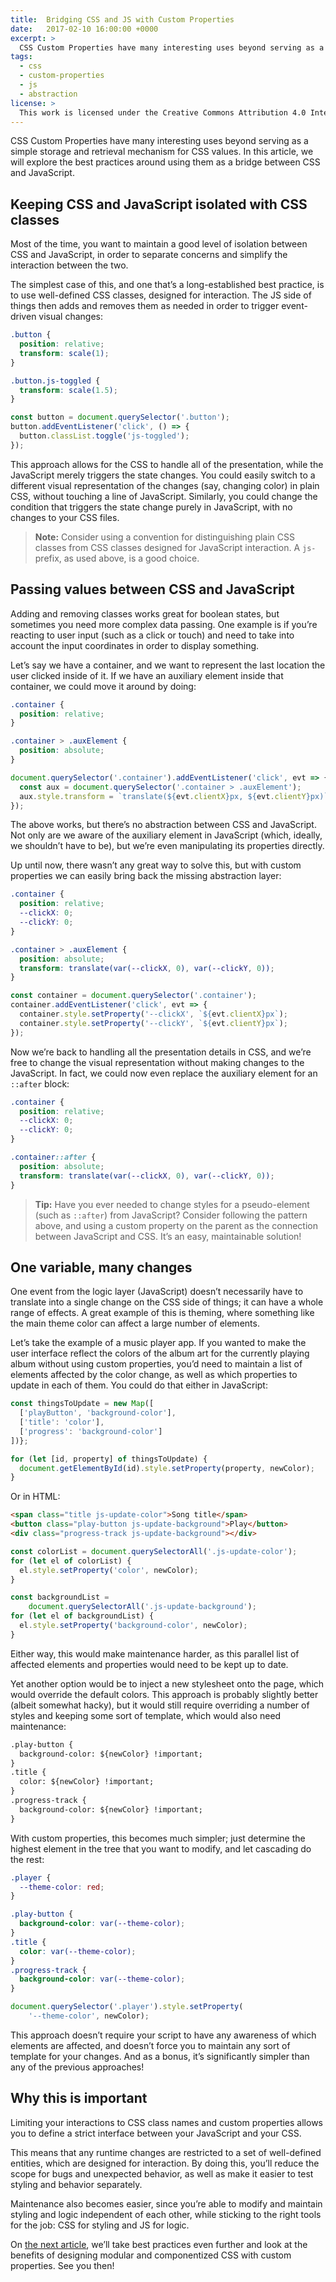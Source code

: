 ```yaml
---
title:  Bridging CSS and JS with Custom Properties
date:   2017-02-10 16:00:00 +0000
excerpt: >
  CSS Custom Properties have many interesting uses beyond serving as a simple storage and retrieval mechanism for CSS values. In this article, we will explore the best practices around using them as a bridge between CSS and JavaScript.
tags:
  - css
  - custom-properties
  - js
  - abstraction
license: >
  This work is licensed under the Creative Commons Attribution 4.0 International License. To view a copy of this license, visit http://creativecommons.org/licenses/by/4.0/ or send a letter to Creative Commons, PO Box 1866, Mountain View, CA 94042, USA.
---
```


CSS Custom Properties have many interesting uses beyond serving as a simple storage and retrieval mechanism for CSS values. In this article, we will explore the best practices around using them as a bridge between CSS and JavaScript.


## Keeping CSS and JavaScript isolated with CSS classes

Most of the time, you want to maintain a good level of isolation between CSS and JavaScript, in order to separate concerns and simplify the interaction between the two.

The simplest case of this, and one that’s a long-established best practice, is to use well-defined CSS classes, designed for interaction. The JS side of things then adds and removes them as needed in order to trigger event-driven visual changes:

```css
.button {
  position: relative;
  transform: scale(1);
}

.button.js-toggled {
  transform: scale(1.5);
}
```


```js
const button = document.querySelector('.button');
button.addEventListener('click', () => {
  button.classList.toggle('js-toggled');
});
```

This approach allows for the CSS to handle all of the presentation, while the JavaScript merely triggers the state changes. You could easily switch to a different visual representation of the changes (say, changing color) in plain CSS, without touching a line of JavaScript. Similarly, you could change the condition that triggers the state change purely in JavaScript, with no changes to your CSS files.

> **Note:** Consider using a convention for distinguishing plain CSS classes from CSS classes designed for JavaScript interaction. A `js-` prefix, as used above, is a good choice.


## Passing values between CSS and JavaScript

Adding and removing classes works great for boolean states, but sometimes you need more complex data passing. One example is if you’re reacting to user input (such as a click or touch) and need to take into account the input coordinates in order to display something.

Let’s say we have a container, and we want to represent the last location the user clicked inside of it. If we have an auxiliary element inside that container, we could move it around by doing:


```css
.container {
  position: relative;
}

.container > .auxElement {
  position: absolute;
}
```

```js
document.querySelector('.container').addEventListener('click', evt => {
  const aux = document.querySelector('.container > .auxElement');
  aux.style.transform = `translate(${evt.clientX}px, ${evt.clientY}px)`;
});
```

The above works, but there’s no abstraction between CSS and JavaScript. Not only are we aware of the auxiliary element in JavaScript (which, ideally, we shouldn’t have to be), but we’re even manipulating its properties directly.

Up until now, there wasn’t any great way to solve this, but with custom properties we can easily bring back the missing abstraction layer:

```css
.container {
  position: relative;
  --clickX: 0;
  --clickY: 0;
}

.container > .auxElement {
  position: absolute;
  transform: translate(var(--clickX, 0), var(--clickY, 0));
}
```

```js
const container = document.querySelector('.container');
container.addEventListener('click', evt => {
  container.style.setProperty('--clickX', `${evt.clientX}px`);
  container.style.setProperty('--clickY', `${evt.clientY}px`);
});
```

Now we’re back to handling all the presentation details in CSS, and we’re free to change the visual representation without making changes to the JavaScript. In fact, we could now even replace the auxiliary element for an `::after` block:

```css
.container {
  position: relative;
  --clickX: 0;
  --clickY: 0;
}

.container::after {
  position: absolute;
  transform: translate(var(--clickX, 0), var(--clickY, 0));
}
```

> **Tip:** Have you ever needed to change styles for a pseudo-element (such as `::after`) from JavaScript? Consider following the pattern above, and using a custom property on the parent as the connection between JavaScript and CSS. It’s an easy, maintainable solution!


## One variable, many changes

One event from the logic layer (JavaScript) doesn’t necessarily have to translate into a single change on the CSS side of things; it can have a whole range of effects. A great example of this is theming, where something like the main theme color can affect a large number of elements.

Let’s take the example of a music player app. If you wanted to make the user interface reflect the colors of the album art for the currently playing album without using custom properties, you’d need to maintain a list of elements affected by the color change, as well as which properties to update in each of them. You could do that either in JavaScript:

```js
const thingsToUpdate = new Map([
  ['playButton', 'background-color'],
  ['title': 'color'],
  ['progress': 'background-color']
])};

for (let [id, property] of thingsToUpdate) {
  document.getElementById(id).style.setProperty(property, newColor);
}
```

Or in HTML:

```html
<span class="title js-update-color">Song title</span>
<button class="play-button js-update-background">Play</button>
<div class="progress-track js-update-background"></div>
```

```js
const colorList = document.querySelectorAll('.js-update-color');
for (let el of colorList) {
  el.style.setProperty('color', newColor);
}

const backgroundList =
    document.querySelectorAll('.js-update-background');
for (let el of backgroundList) {
  el.style.setProperty('background-color', newColor);
}
```

Either way, this would make maintenance harder, as this parallel list of affected elements and properties would need to be kept up to date.

Yet another option would be to inject a new stylesheet onto the page, which would override the default colors. This approach is probably slightly better (albeit somewhat hacky), but it would still require overriding a number of styles and keeping some sort of template, which would also need maintenance:

```txt
.play-button {
  background-color: ${newColor} !important;
}
.title {
  color: ${newColor} !important;
}
.progress-track {
  background-color: ${newColor} !important;
}
```

With custom properties, this becomes much simpler; just determine the highest element in the tree that you want to modify, and let cascading do the rest:

```css
.player {
  --theme-color: red;
}

.play-button {
  background-color: var(--theme-color);
}
.title {
  color: var(--theme-color);
}
.progress-track {
  background-color: var(--theme-color);
}
```

```js
document.querySelector('.player').style.setProperty(
    '--theme-color', newColor);
```

This approach doesn’t require your script to have any awareness of which elements are affected, and doesn’t force you to maintain any sort of template for your changes. And as a bonus, it’s significantly simpler than any of the previous approaches!


## Why this is important

Limiting your interactions to CSS class names and custom properties allows you to define a strict interface between your JavaScript and your CSS.

This means that any runtime changes are restricted to a set of well-defined entities, which are designed for interaction. By doing this, you’ll reduce the scope for bugs and unexpected behavior, as well as make it easier to test styling and behavior separately.

Maintenance also becomes easier, since you’re able to modify and maintain styling and logic independent of each other, while sticking to the right tools for the job: CSS for styling and JS for logic.

On [the next article](/posts/2017-02-17-css-custom-properties-as-your-api), we’ll take best practices even further and look at the benefits of designing modular and componentized CSS with custom properties. See you then!
